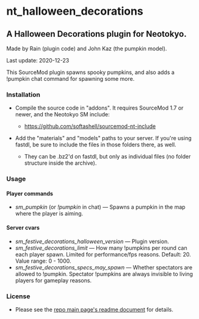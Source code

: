 # nt_halloween_decorations

## A Halloween Decorations plugin for Neotokyo.

Made by Rain (plugin code) and John Kaz (the pumpkin model).

Last update: 2020-12-23

This SourceMod plugin spawns spooky pumpkins, and also adds a !pumpkin chat command for spawning some more.

### Installation

* Compile the source code in "addons". It requires SourceMod 1.7 or newer, and the Neotokyo SM include:
    * https://github.com/softashell/sourcemod-nt-include

* Add the "materials" and "models" paths to your server. If you're using fastdl, be sure to include the files in those folders there, as well.
    * They can be .bz2'd on fastdl, but only as individual files (no folder structure inside the archive).

### Usage

#### Player commands
* *sm_pumpkin* (or *!pumpkin* in chat) — Spawns a pumpkin in the map where the player is aiming.

#### Server cvars
* *sm_festive_decorations_halloween_version* — Plugin version.
* *sm_festive_decorations_limit* — How many !pumpkins per round can each player spawn. Limited for performance/fps reasons. Default: 20. Value range: 0 - 1000.
* *sm_festive_decorations_specs_may_spawn* — Whether spectators are allowed to !pumpkin. Spectator !pumpkins are always invisible to living players for gameplay reasons.

### License

* Please see the [repo main page's readme document](https://github.com/Rainyan/nt-festive-decorations) for details.

